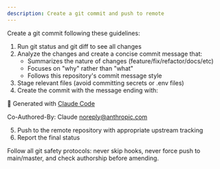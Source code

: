 ```yaml
---
description: Create a git commit and push to remote
---
```


Create a git commit following these guidelines:

1. Run git status and git diff to see all changes
2. Analyze the changes and create a concise commit message that:
   - Summarizes the nature of changes (feature/fix/refactor/docs/etc)
   - Focuses on "why" rather than "what"
   - Follows this repository's commit message style
3. Stage relevant files (avoid committing secrets or .env files)
4. Create the commit with the message ending with:

🤖 Generated with [Claude Code](https://claude.com/claude-code)

Co-Authored-By: Claude <noreply@anthropic.com>

5. Push to the remote repository with appropriate upstream tracking
6. Report the final status

Follow all git safety protocols: never skip hooks, never force push to main/master, and check authorship before amending.
